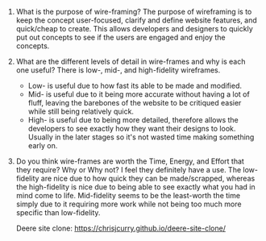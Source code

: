 1. What is the purpose of wire-framing?
    The purpose of wireframing is to keep the concept user-focused, clarify and define website features, and quick/cheap to create. This allows developers and designers to quickly put out concepts to see if the users are engaged and enjoy the concepts.
2. What are the different levels of detail in wire-frames and why is each one useful?
    There is low-, mid-, and high-fidelity wireframes.
    - Low- is useful due to how fast its able to be made and modified.
    - Mid- is useful due to it being more accurate without having a lot of fluff, leaving the barebones of the website to be critiqued easier while still being relatively quick.
    - High- is useful due to being more detailed, therefore allows the developers to see exactly how they want their designs to look. Usually in the later stages so it's not wasted time making something early on.
3. Do you think wire-frames are worth the Time, Energy, and Effort that they require? Why or Why not? 
    I feel they definitely have a use. The low-fidelity are nice due to how quick they can be made/scrapped, whereas the high-fidelity is nice due to being able to see exactly what you had in mind come to life. Mid-fidelity seems to be the least-worth the time simply due to it requiring more work while not being too much more specific than low-fidelity.

    Deere site clone: https://chrisjcurry.github.io/deere-site-clone/